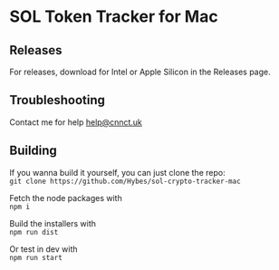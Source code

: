 # SOL Token Tracker for Mac

## Releases

For releases, download for Intel or Apple Silicon in the Releases page.

## Troubleshooting

Contact me for help help@cnnct.uk

## Building

If you wanna build it yourself, you can just clone the repo: <br>
```git clone https://github.com/Hybes/sol-crypto-tracker-mac```

Fetch the node packages with <br>```npm i```

Build the installers with <br>```npm run dist```

Or test in dev with <br>```npm run start```
